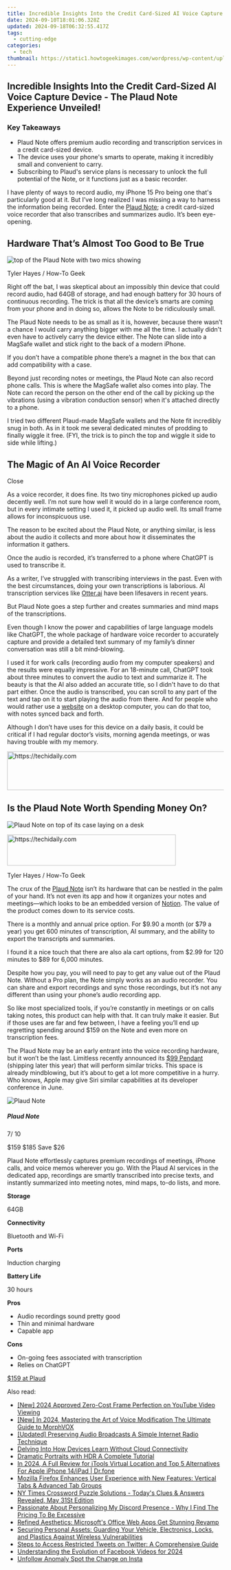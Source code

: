 ```yaml
---
title: Incredible Insights Into the Credit Card-Sized AI Voice Capture Device - The Plaud Note Experience Unveiled!
date: 2024-09-10T18:01:06.328Z
updated: 2024-09-18T06:32:55.417Z
tags:
  - cutting-edge
categories:
  - tech
thumbnail: https://static1.howtogeekimages.com/wordpress/wp-content/uploads/wm/2024/04/plaud-note-note-held-in-a-hand-with-no-case-on.jpg
---
```


## Incredible Insights Into the Credit Card-Sized AI Voice Capture Device - The Plaud Note Experience Unveiled!

### Key Takeaways

* Plaud Note offers premium audio recording and transcription services in a credit card-sized device.
* The device uses your phone's smarts to operate, making it incredibly small and convenient to carry.
* Subscribing to Plaud's service plans is necessary to unlock the full potential of the Note, or it functions just as a basic recorder.

 I have plenty of ways to record audio, my iPhone 15 Pro being one that's particularly good at it. But I’ve long realized I was missing a way to harness the information being recorded. Enter the [Plaud Note](https://www.plaud.ai/); a credit card-sized voice recorder that also transcribes and summarizes audio. It’s been eye-opening.

##  Hardware That’s Almost Too Good to Be True

![top of the Plaud Note with two mics showing](https://static1.howtogeekimages.com/wordpress/wp-content/uploads/wm/2024/04/top-of-the-plaud-note-with-two-mics-showing.jpg) 

Tyler Hayes / How-To Geek

 Right off the bat, I was skeptical about an impossibly thin device that could record audio, had 64GB of storage, and had enough battery for 30 hours of continuous recording. The trick is that all the device’s smarts are coming from your phone and in doing so, allows the Note to be ridiculously small.

 The Plaud Note needs to be as small as it is, however, because there wasn’t a chance I would carry anything bigger with me all the time. I actually didn't even have to actively carry the device either. The Note can slide into a MagSafe wallet and stick right to the back of a modern iPhone.

 If you don’t have a compatible phone there’s a magnet in the box that can add compatibility with a case.

 Beyond just recording notes or meetings, the Plaud Note can also record phone calls. This is where the MagSafe wallet also comes into play. The Note can record the person on the other end of the call by picking up the vibrations (using a vibration conduction sensor) when it's attached directly to a phone.

 I tried two different Plaud-made MagSafe wallets and the Note fit incredibly snug in both. As in it took me several dedicated minutes of prodding to finally wiggle it free. (FYI, the trick is to pinch the top and wiggle it side to side while lifting.)

##  The Magic of An AI Voice Recorder

Close 

 As a voice recorder, it does fine. Its two tiny microphones picked up audio decently well. I’m not sure how well it would do in a large conference room, but in every intimate setting I used it, it picked up audio well. Its small frame allows for inconspicuous use.

 The reason to be excited about the Plaud Note, or anything similar, is less about the audio it collects and more about how it disseminates the information it gathers.

 Once the audio is recorded, it’s transferred to a phone where ChatGPT is used to transcribe it.

 As a writer, I’ve struggled with transcribing interviews in the past. Even with the best circumstances, doing your own transcriptions is laborious. AI transcription services like [Otter.ai](http://otter.ai) have been lifesavers in recent years.

 But Plaud Note goes a step further and creates summaries and mind maps of the transcriptions.

 Even though I know the power and capabilities of large language models like ChatGPT, the whole package of hardware voice recorder to accurately capture and provide a detailed text summary of my family’s dinner conversation was still a bit mind-blowing.

 I used it for work calls (recording audio from my computer speakers) and the results were equally impressive. For an 18-minute call, ChatGPT took about three minutes to convert the audio to text and summarize it. The beauty is that the AI also added an accurate title, so I didn't have to do that part either. Once the audio is transcribed, you can scroll to any part of the text and tap on it to start playing the audio from there. And for people who would rather use a [website](https://app.plaud.ai/) on a desktop computer, you can do that too, with notes synced back and forth.

 Although I don’t have uses for this device on a daily basis, it could be critical if I had regular doctor’s visits, morning agenda meetings, or was having trouble with my memory.

<!-- affiliate ads begin -->
<a href="https://smilemakers.pxf.io/c/5597632/2123901/26106" target="_top" id="2123901">
  <img src="//a.impactradius-go.com/display-ad/26106-2123901" border="0" alt="https://techidaily.com" width="728" height="90"/>
</a>
<img height="0" width="0" src="https://smilemakers.pxf.io/i/5597632/2123901/26106" style="position:absolute;visibility:hidden;" border="0" />
<!-- affiliate ads end -->

##  Is the Plaud Note Worth Spending Money On?

![Plaud Note on top of its case laying on a desk](https://static1.howtogeekimages.com/wordpress/wp-content/uploads/wm/2024/04/plaud-note-on-top-of-its-case-laying-on-a-desk.jpg) 

<!-- affiliate ads begin -->
<a href="https://aligracehair.sjv.io/c/5597632/2135359/19272" target="_top" id="2135359">
  <img src="//a.impactradius-go.com/display-ad/19272-2135359" border="0" alt="https://techidaily.com" width="392" height="72"/>
</a>
<img height="0" width="0" src="https://aligracehair.sjv.io/i/5597632/2135359/19272" style="position:absolute;visibility:hidden;" border="0" />
<!-- affiliate ads end -->

Tyler Hayes / How-To Geek

 The crux of the [Plaud Note](http://www.plaud.ai/) isn’t its hardware that can be nestled in the palm of your hand. It’s not even its app and how it organizes your notes and meetings—which looks to be an embedded version of [Notion](https://www.notion.so/). The value of the product comes down to its service costs.

 There is a monthly and annual price option. For $9.90 a month (or $79 a year) you get 600 minutes of transcription, AI summary, and the ability to export the transcripts and summaries.

 I found it a nice touch that there are also ala cart options, from $2.99 for 120 minutes to $89 for 6,000 minutes.

 Despite how you pay, you will need to pay to get any value out of the Plaud Note. Without a Pro plan, the Note simply works as an audio recorder. You can share and export recordings and sync those recordings, but it’s not any different than using your phone’s audio recording app.

 So like most specialized tools, if you’re constantly in meetings or on calls taking notes, this product can help with that. It can truly make it easier. But if those uses are far and few between, I have a feeling you’ll end up regretting spending around $159 on the Note and even more on transcription fees.

 The Plaud Note may be an early entrant into the voice recording hardware, but it won’t be the last. Limitless recently announced its [$99 Pendant](https://www.limitless.ai/#pendant) (shipping later this year) that will perform similar tricks. This space is already mindblowing, but it’s about to get a lot more competitive in a hurry. Who knows, Apple may give Siri similar capabilities at its developer conference in June.

![Plaud Note](https://static1.howtogeekimages.com/wordpress/wp-content/uploads/2024/04/cleanshot-2024-04-16-at-07-10-42-2x.png) 

#####  Plaud Note

7/ 10 

$159 $185 Save $26 

Plaud Note effortlessly captures premium recordings of meetings, iPhone calls, and voice memos wherever you go. With the Plaud AI services in the dedicated app, recordings are smartly transcribed into precise texts, and instantly summarized into meeting notes, mind maps, to-do lists, and more.

**Storage** 

 64GB 

**Connectivity** 

 Bluetooth and Wi-Fi 

**Ports** 

 Induction charging 

**Battery Life** 

 30 hours 

**Pros** 
* Audio recordings sound pretty good
* Thin and minimal hardware
* Capable app

**Cons** 
* On-going fees associated with transcription
* Relies on ChatGPT

[$159 at Plaud](https://www.plaud.ai/products/plaud-note-ai-voice-recorder?variant=47434110927167)

<ins class="adsbygoogle"
     style="display:block"
     data-ad-format="autorelaxed"
     data-ad-client="ca-pub-7571918770474297"
     data-ad-slot="1223367746"></ins>

<ins class="adsbygoogle"
     style="display:block"
     data-ad-client="ca-pub-7571918770474297"
     data-ad-slot="8358498916"
     data-ad-format="auto"
     data-full-width-responsive="true"></ins>

<span class="atpl-alsoreadstyle">Also read:</span>
<div><ul>
<li><a href="https://youtube-tips.techidaily.com/024-approved-zero-cost-frame-perfection-on-youtube-video-viewing/"><u>[New] 2024 Approved Zero-Cost Frame Perfection on YouTube Video Viewing</u></a></li>
<li><a href="https://fox-hovers.techidaily.com/new-in-2024-mastering-the-art-of-voice-modification-the-ultimate-guide-to-morphvox/"><u>[New] In 2024, Mastering the Art of Voice Modification The Ultimate Guide to MorphVOX</u></a></li>
<li><a href="https://some-approaches.techidaily.com/updated-preserving-audio-broadcasts-a-simple-internet-radio-technique/"><u>[Updated] Preserving Audio Broadcasts A Simple Internet Radio Technique</u></a></li>
<li><a href="https://tech-savvy.techidaily.com/delving-into-how-devices-learn-without-cloud-connectivity/"><u>Delving Into How Devices Learn Without Cloud Connectivity</u></a></li>
<li><a href="https://extra-resources.techidaily.com/dramatic-portraits-with-hdr-a-complete-tutorial/"><u>Dramatic Portraits with HDR A Complete Tutorial</u></a></li>
<li><a href="https://iphone-location.techidaily.com/in-2024-a-full-review-for-itools-virtual-location-and-top-5-alternatives-for-apple-iphone-14ipad-drfone-by-drfone-virtual-ios/"><u>In 2024, A Full Review for iTools Virtual Location and Top 5 Alternatives For Apple iPhone 14/iPad | Dr.fone</u></a></li>
<li><a href="https://some-skills.techidaily.com/mozilla-firefox-enhances-user-experience-with-new-features-vertical-tabs-and-advanced-tab-groups/"><u>Mozilla Firefox Enhances User Experience with New Features: Vertical Tabs & Advanced Tab Groups</u></a></li>
<li><a href="https://some-skills.techidaily.com/ny-times-crossword-puzzle-solutions-todays-clues-and-answers-revealed-may-31st-edition/"><u>NY Times Crossword Puzzle Solutions - Today's Clues & Answers Revealed, May 31St Edition</u></a></li>
<li><a href="https://some-skills.techidaily.com/passionate-about-personalizing-my-discord-presence-why-i-find-the-pricing-to-be-excessive/"><u>Passionate About Personalizing My Discord Presence - Why I Find The Pricing To Be Excessive</u></a></li>
<li><a href="https://some-skills.techidaily.com/refined-aesthetics-microsofts-office-web-apps-get-stunning-revamp/"><u>Refined Aesthetics: Microsoft's Office Web Apps Get Stunning Revamp</u></a></li>
<li><a href="https://some-skills.techidaily.com/securing-personal-assets-guarding-your-vehicle-electronics-locks-and-plastics-against-wireless-vulnerabilities/"><u>Securing Personal Assets: Guarding Your Vehicle, Electronics, Locks, and Plastics Against Wireless Vulnerabilities</u></a></li>
<li><a href="https://some-skills.techidaily.com/steps-to-access-restricted-tweets-on-twitter-a-comprehensive-guide/"><u>Steps to Access Restricted Tweets on Twitter: A Comprehensive Guide</u></a></li>
<li><a href="https://facebook-video-recording.techidaily.com/understanding-the-evolution-of-facebook-videos-for-2024/"><u>Understanding the Evolution of Facebook Videos for 2024</u></a></li>
<li><a href="https://instagram-videos.techidaily.com/unfollow-anomaly-spot-the-change-on-insta/"><u>Unfollow Anomaly Spot the Change on Insta</u></a></li>
</ul></div>

